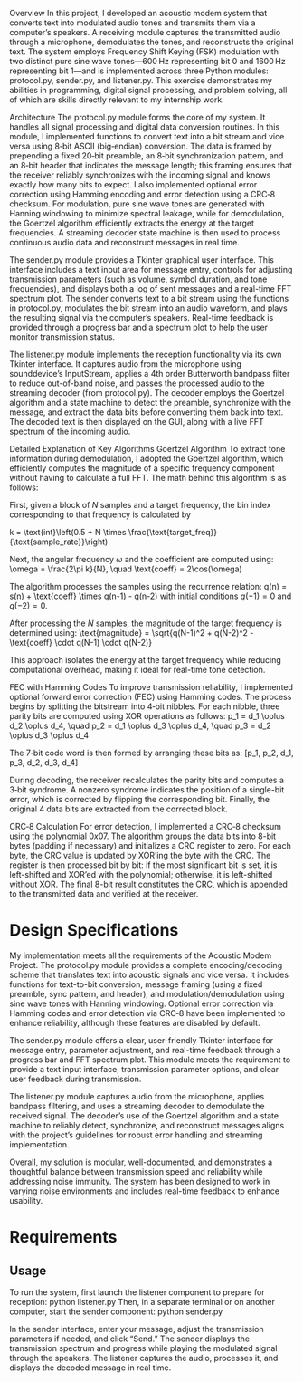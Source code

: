 Overview
In this project, I developed an acoustic modem system that converts text into modulated audio tones and transmits them via a computer’s speakers. A receiving module captures the transmitted audio through a microphone, demodulates the tones, and reconstructs the original text. The system employs Frequency Shift Keying (FSK) modulation with two distinct pure sine wave tones—600 Hz representing bit 0 and 1600 Hz representing bit 1—and is implemented across three Python modules: protocol.py, sender.py, and listener.py. This exercise demonstrates my abilities in programming, digital signal processing, and problem solving, all of which are skills directly relevant to my internship work.

Architecture
The protocol.py module forms the core of my system. It handles all signal processing and digital data conversion routines. In this module, I implemented functions to convert text into a bit stream and vice versa using 8‑bit ASCII (big‑endian) conversion. The data is framed by prepending a fixed 20‑bit preamble, an 8‑bit synchronization pattern, and an 8‑bit header that indicates the message length; this framing ensures that the receiver reliably synchronizes with the incoming signal and knows exactly how many bits to expect. I also implemented optional error correction using Hamming encoding and error detection using a CRC‑8 checksum. For modulation, pure sine wave tones are generated with Hanning windowing to minimize spectral leakage, while for demodulation, the Goertzel algorithm efficiently extracts the energy at the target frequencies. A streaming decoder state machine is then used to process continuous audio data and reconstruct messages in real time.

The sender.py module provides a Tkinter graphical user interface. This interface includes a text input area for message entry, controls for adjusting transmission parameters (such as volume, symbol duration, and tone frequencies), and displays both a log of sent messages and a real-time FFT spectrum plot. The sender converts text to a bit stream using the functions in protocol.py, modulates the bit stream into an audio waveform, and plays the resulting signal via the computer’s speakers. Real-time feedback is provided through a progress bar and a spectrum plot to help the user monitor transmission status.

The listener.py module implements the reception functionality via its own Tkinter interface. It captures audio from the microphone using sounddevice’s InputStream, applies a 4th order Butterworth bandpass filter to reduce out-of-band noise, and passes the processed audio to the streaming decoder (from protocol.py). The decoder employs the Goertzel algorithm and a state machine to detect the preamble, synchronize with the message, and extract the data bits before converting them back into text. The decoded text is then displayed on the GUI, along with a live FFT spectrum of the incoming audio.

Detailed Explanation of Key Algorithms
Goertzel Algorithm
To extract tone information during demodulation, I adopted the Goertzel algorithm, which efficiently computes the magnitude of a specific frequency component without having to calculate a full FFT. The math behind this algorithm is as follows:

First, given a block of $N$ samples and a target frequency, the bin index corresponding to that frequency is calculated by

k = \text{int}\left(0.5 + N \times \frac{\text{target\_freq}}{\text{sample\_rate}}\right)

Next, the angular frequency $\omega$ and the coefficient are computed using:
\omega = \frac{2\pi k}{N}, \quad \text{coeff} = 2\cos(\omega)

The algorithm processes the samples using the recurrence relation:
q(n) = s(n) + \text{coeff} \times q(n-1) - q(n-2)
with initial conditions $q(-1) = 0$ and $q(-2) = 0$.

 After processing the $N$ samples, the magnitude of the target frequency is determined using:
\text{magnitude} = \sqrt{q(N-1)^2 + q(N-2)^2 - \text{coeff} \cdot q(N-1) \cdot q(N-2)}
 
This approach isolates the energy at the target frequency while reducing computational overhead, making it ideal for real-time tone detection.

FEC with Hamming Codes
To improve transmission reliability, I implemented optional forward error correction (FEC) using Hamming codes. The process begins by splitting the bitstream into 4‑bit nibbles. For each nibble, three parity bits are computed using XOR operations as follows:
p_1 = d_1 \oplus d_2 \oplus d_4, \quad p_2 = d_1 \oplus d_3 \oplus d_4, \quad p_3 = d_2 \oplus d_3 \oplus d_4
 
The 7‑bit code word is then formed by arranging these bits as:
[p_1, p_2, d_1, p_3, d_2, d_3, d_4]

During decoding, the receiver recalculates the parity bits and computes a 3‑bit syndrome. A nonzero syndrome indicates the position of a single-bit error, which is corrected by flipping the corresponding bit. Finally, the original 4 data bits are extracted from the corrected block.

CRC‑8 Calculation
For error detection, I implemented a CRC‑8 checksum using the polynomial $0x07$. The algorithm groups the data bits into 8-bit bytes (padding if necessary) and initializes a CRC register to zero. For each byte, the CRC value is updated by XOR’ing the byte with the CRC. The register is then processed bit by bit: if the most significant bit is set, it is left-shifted and XOR’ed with the polynomial; otherwise, it is left-shifted without XOR. The final 8-bit result constitutes the CRC, which is appended to the transmitted data and verified at the receiver.

# Design Specifications
My implementation meets all the requirements of the Acoustic Modem Project. The protocol.py module provides a complete encoding/decoding scheme that translates text into acoustic signals and vice versa. It includes functions for text-to-bit conversion, message framing (using a fixed preamble, sync pattern, and header), and modulation/demodulation using sine wave tones with Hanning windowing. Optional error correction via Hamming codes and error detection via CRC‑8 have been implemented to enhance reliability, although these features are disabled by default.

The sender.py module offers a clear, user-friendly Tkinter interface for message entry, parameter adjustment, and real-time feedback through a progress bar and FFT spectrum plot. This module meets the requirement to provide a text input interface, transmission parameter options, and clear user feedback during transmission.

The listener.py module captures audio from the microphone, applies bandpass filtering, and uses a streaming decoder to demodulate the received signal. The decoder’s use of the Goertzel algorithm and a state machine to reliably detect, synchronize, and reconstruct messages aligns with the project’s guidelines for robust error handling and streaming implementation.

Overall, my solution is modular, well-documented, and demonstrates a thoughtful balance between transmission speed and reliability while addressing noise immunity. The system has been designed to work in varying noise environments and includes real-time feedback to enhance usability.

# Requirements


## Usage
To run the system, first launch the listener component to prepare for reception: python listener.py
Then, in a separate terminal or on another computer, start the sender component: python sender.py

In the sender interface, enter your message, adjust the transmission parameters if needed, and click “Send.” The sender displays the transmission spectrum and progress while playing the modulated signal through the speakers. The listener captures the audio, processes it, and displays the decoded message in real time.
